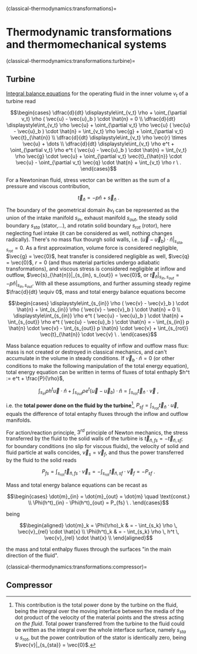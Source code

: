 <!--
```{article-info}
:author: basics
:date: "{sub-ref}`today`"
:read-time: "{sub-ref}`wordcount-minutes` min read"
```
-->

(classical-thermodynamics:transformations)=
# Thermodynamic transformations and thermomechanical systems


(classical-thermodynamics:transformations:turbine)=
## Turbine

[Integral balance equations](https://basics2022.github.io/bbooks-physics-continuum-mechanics/ch/continuum/balance-primary-integral.html#integral-balance-equations-for-arbitrary-domains-arbitrary-description) for the operating fluid in the inner volume $v_t$ of a turbine read

$$\begin{cases}
  \dfrac{d}{dt} \displaystyle\int_{v_t} \rho + \oint_{\partial v_t} \rho ( \vec{u} - \vec{u}_b ) \cdot \hat{n} = 0  \\
  \dfrac{d}{dt} \displaystyle\int_{v_t} \rho \vec{u} + \oint_{\partial v_t} \rho \vec{u} ( \vec{u} - \vec{u}_b ) \cdot \hat{n} = \int_{v_t} \rho \vec{g} + \oint_{\partial v_t} \vec{t}_{\hat{n}}  \\
  \dfrac{d}{dt} \displaystyle\int_{v_t} \rho \vec{r} \times \vec{u} + \dots \\
  \dfrac{d}{dt} \displaystyle\int_{v_t} \rho e^t + \oint_{\partial v_t} \rho e^t ( \vec{u} - \vec{u}_b ) \cdot \hat{n} = \int_{v_t} \rho \vec{g} \cdot \vec{u} + \oint_{\partial v_t} \vec{t}_{\hat{n}} \cdot \vec{u} - \oint_{\partial v_t} \vec{q} \cdot \hat{n} + \int_{v_t} \rho r \ .
\end{cases}$$

For a Newtoninan fluid, stress vector can be written as the sum of a pressure and viscous contribution,

$$\vec{t}_{\hat{n}} = - p \hat{n} + \vec{s}_{\hat{n}} \ .$$

The boundary of the geometrical domain $\partial v_t$ can be represented as the union of the intake manifold $s_{in}$, exhaust manifold $s_{out}$, the steady solid boundary $s_{sta}$ (stator,...), and rotatin solid boundary $s_{rot}$ (rotor), here neglecting fuel intake (it can be considered as well, nothing changes radically). There's no mass flux thourgh solid walls, i.e. $(\vec{u}-\vec{u}_b) \cdot \hat{n}|_{s_{sta}, s_{rot}} = 0$. As a first approximation, volume force is considered negligible, $\vec{g} = \vec{0}$, heat transfer is considered negligible as well, $\vec{q} = \vec{0}$, $r = 0$ (and thus material particles undergo adiabatic transformations), and viscous stress is considered negligible at inflow and outflow, $\vec{s}_{\hat{n}}|_{s_{in}, s_{out}} = \vec{0}$, or $\vec{t}_{\hat{n}}|_{s_{in}, s_{out}} = - p \hat{n}|_{s_{in}, s_{out}}$. With all these assumptions, and further assuming steady regime $\frac{d}{dt} \equiv 0$, mass and total energy balance equations become

$$\begin{cases}
  \displaystyle\int_{s_{in}} \rho ( \vec{v} - \vec{v}_b ) \cdot \hat{n} + \int_{s_{in}} \rho ( \vec{v} - \vec{v}_b ) \cdot \hat{n} = 0 \\ 
  \displaystyle\int_{s_{in}} \rho e^t ( \vec{u} - \vec{u}_b ) \cdot \hat{n} + \int_{s_{out}} \rho e^t ( \vec{u} - \vec{u}_b ) \cdot \hat{n} = - \int_{s_{in}} p \hat{n} \cdot \vec{v} - \int_{s_{out}} p \hat{n} \cdot \vec{v} + \int_{s_{rot}} \vec{t}_{\hat{n}} \cdot \vec{v} \ .
\end{cases}$$

Mass balance equation reduces to equality of inflow and outflow mass flux: mass is not created or destroyed in classical mechanics, and can't accumulate in the volume in steady conditions. If $\vec{v}_b \cdot \hat{n} = 0$ (or other conditions to make the following manipulation of the total energy equation), total energy equation can be written in terms of fluxes of total enthaply $h^t := e^t + \frac{P}{\rho}$,

$$  \displaystyle\int_{s_{in}} \rho h^t \vec{u} \cdot \hat{n} + \int_{s_{out}} \rho e^t ( \vec{u} - \vec{u}_b ) \cdot \hat{n} = \int_{s_{rot}} \vec{t}_{\hat{n}} \cdot \vec{v} \ ,
$$

i.e. the **total power done on the fluid by the turbine**[^turbine-power], $P_{sf} = \int_{s_{rot}} \vec{t}_{\hat{n}} \cdot \vec{u}$, equals the difference of total entaphy fluxes through the inflow and outflow manifolds. 

For action/reaction principle, $3^{rd}$ principle of Newton mechanics, the stress transferred by the fluid to the solid walls of the turbine is $\vec{t}_{\hat{n},fs} = -\vec{t}_{\hat{n},sf}$; for boundary conditions (no slip for viscous fluids), the velocity of solid and fluid particle at walls concides, $\vec{v}_s = \vec{v}_f$, and thus the power transferred by the fluid to the solid reads

$$P_{fs} = \int_{s_{rot}} \vec{t}_{\hat{n},fs} \cdot \vec{v}_s = - \int_{s_{rot}} \vec{t}_{\hat{n},sf} \cdot \vec{v}_f = - P_{sf} \ .$$

Mass and total energy balance equations can be recast as

$$\begin{cases}
  \dot{m}_{in} = \dot{m}_{out} = \dot{m} \quad \text{const.} \\
  \Phi(h^t)_{in} - \Phi(h^t)_{out} = P_{fs} \ .
\end{cases}$$

being

$$\begin{aligned}
 \dot{m}_k = \Phi(\rho)_k  & = - \int_{s_k} \rho \, \vec{v}_{rel} \cdot \hat{x} \\
             \Phi(h^t)_k   & = - \int_{s_k} \rho \, h^t \, \vec{v}_{rel} \cdot \hat{x} \\
\end{aligned}$$

the mass and total enthalpy fluxes through the surfaces "in the main direction of the fluid".


[^turbine-power]: This contribution is the total power done by the turbine on the fluid, being the integral over the moving interface between the media of the dot product of the velocity of the material points and the stress acting *on the fluid*. Total power transferred from the turbine to the fluid could be written as the integral over the whole interface surface, namely $s_{sta} \cup s_{rot}$, but the power contribution of the stator is identically zero, being $\vec{v}|_{s_{sta}} = \vec{0}$.


(classical-thermodynamics:transformations:compressor)=
## Compressor




